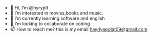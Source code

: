 - 👋 Hi, I’m @hyryplt
- 👀 I’m interested in movies,books and music.
- 🌱 I’m currently learning software and english
- 💞️ I’m looking to collaborate on coding
- 📫 How to reach me? this is my email hayriyepolat09@gmail.com

<!---
hyryplt/hyryplt is a ✨ special ✨ repository because its `README.md` (this file) appears on your GitHub profile.
You can click the Preview link to take a look at your changes.
--->
